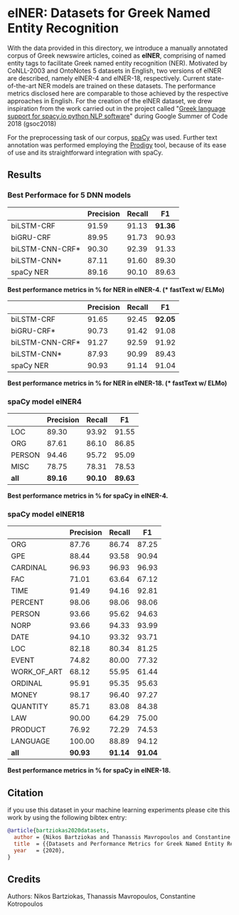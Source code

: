 # elNER: Datasets for Greek Named Entity Recognition

With the data provided in this directory, we introduce a manually annotated corpus of Greek newswire articles, coined as **elNER**, comprising of named entity tags to facilitate Greek named entity recognition (NER). Motivated by CoNLL-2003 and OntoNotes 5 datasets in English, two versions of elNER are described, namely elNER-4 and elNER-18, respectively. Current state-of-the-art NER models are trained on these datasets. The performance metrics disclosed here are comparable to those achieved by the respective approaches in English.  For the creation of the elNER dataset, we drew inspiration from the work carried out in the project called "[Greek language support for spacy.io python NLP software](https://github.com/eellak/gsoc2018-spacy)" during Google Summer of Code 2018 (gsoc2018)

For the preprocessing task of our corpus, [spaCy](https://spacy.io/) was used. Further text annotation was performed employing the [Prodigy](https://prodi.gy) tool, because of its ease of use and its straightforward integration with spaCy.

## Results

### Best Performace for 5 DNN models

|            | Precision | Recall | F1
-------------|--------|--------|--------
biLSTM-CRF     | 91.59  | 91.13  | **91.36**
biGRU-CRF      | 89.95 | 91.73  | 90.93
biLSTM-CNN-CRF* | 90.30 | 92.39  | 91.33
biLSTM-CNN*     | 87.11 | 91.60  | 89.30
spaCy NER | 89.16 | 90.10  | 89.63  

**Best performance metrics in % for NER in elNER-4. (\* fastText w/ ELMo)**

|            | Precision | Recall | F1
-------------|--------|--------|--------
biLSTM-CRF     | 91.65  | 92.45  | **92.05**
biGRU-CRF*      | 90.73  | 91.42  | 91.08
biLSTM-CNN-CRF* | 91.27  | 92.59  | 91.92
biLSTM-CNN*     | 87.93  | 90.99  | 89.43
spaCy NER      | 90.93  | 91.14  | 91.04

**Best performance metrics in % for NER in elNER-18. (\* fastText w/ ELMo)**

### spaCy model elNER4

|             | Precision | Recall | F1  
-------------|--------|--------|--------
LOC  |     89.30 |  93.92 | 91.55
ORG   |   87.61 |  86.10 |  86.85
PERSON |  94.46 |  95.72 |  95.09
MISC |     78.75 |  78.31 |  78.53
**all**   | **89.16** | **90.10** | **89.63**

**Best performance metrics in % for spaCy in elNER-4.**

### spaCy model elNER18

|             | Precision | Recall | F1  
-------------|--------|--------|--------
ORG           |  87.76 |  86.74 |  87.25
GPE           |  88.44 |  93.58 |  90.94
CARDINAL      |  96.93 |  96.93 |  96.93
FAC           |  71.01 |  63.64 |  67.12
TIME          |  91.49 |  94.16 |  92.81
PERCENT       |  98.06 |  98.06 |  98.06
PERSON        |  93.66 |  95.62 |  94.63
NORP          |  93.66 |  94.33 |  93.99
DATE          |  94.10 |  93.32 |  93.71
LOC           |  82.18 |  80.34 |  81.25
EVENT         |  74.82 |  80.00 |  77.32
WORK_OF_ART   |  68.12 |  55.95 |  61.44
ORDINAL       |  95.91 |  95.35 |  95.63
MONEY         |  98.17 |  96.40 |  97.27
QUANTITY      |  85.71 |  83.08 |  84.38
LAW           |  90.00 |  64.29 |  75.00
PRODUCT       |  76.92 |  72.29 |  74.53
LANGUAGE      | 100.00 |  88.89 |  94.12
**all**           | **90.93**  | **91.14**  | **91.04**

**Best performance metrics in % for spaCy in elNER-18.**

## Citation

if you use this dataset in your machine learning experiments please cite this work by using the following bibtex entry:

```bibtex
@article{bartziokas2020datasets,
  author = {Nikos Bartziokas and Thanassis Mavropoulos and Constantine Kotropoulos},
  title  = {{Datasets and Performance Metrics for Greek Named Entity Recognition}},
  year   = {2020},
}
```
## Credits
Authors:
Nikos Bartziokas, Thanassis Mavropoulos, Constantine Kotropoulos
